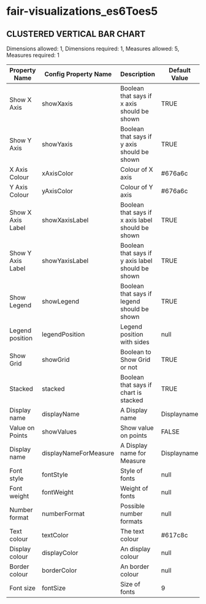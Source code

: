 # fair-visualizations_es6Toes5

## CLUSTERED VERTICAL BAR CHART

Dimensions allowed: 1, 
Dimensions required: 1,
Measures allowed: 5, 
Measures required: 1 

| Property Name     | Config Property Name  | Description                                       | Default Value | Possible Values       |
|-------------------|-----------------------|---------------------------------------------------|---------------|-----------------------|
| Show X Axis       | showXaxis             | Boolean that says if x axis should be shown       | TRUE          | True|False            |
| Show Y Axis       | showYaxis             | Boolean that says if y axis should be shown       | TRUE          | True|False            |
| X Axis Colour     | xAxisColor            | Colour of X axis                                  | #676a6c       |                       |
| Y Axis Colour     | yAxisColor            | Colour of Y axis                                  | #676a6c       |                       |
| Show X Axis Label | showXaxisLabel        | Boolean that says if x axis label should be shown | TRUE          | True|False            |
| Show Y Axis Label | showYaxisLabel        | Boolean that says if y axis label should be shown | TRUE          | True|False            |
| Show Legend       | showLegend            | Boolean that says if legend should be shown       | TRUE          | True|False            |
| Legend position   | legendPosition        | Legend position with sides                        | null          | Top|bottom|left|right |
| Show Grid         | showGrid              | Boolean to Show Grid or not                       | TRUE          | True|False            |
| Stacked           | stacked               | Boolean that says if chart is stacked             | TRUE          | True|False            |
| Display name      | displayName           | A Display name                                    | Displayname   |                       |
| Value on Points   | showValues            | Show value on points                              | FALSE         | True|False            |
| Display name      | displayNameForMeasure | A Display name for Measure                        | Displayname   |                       |
| Font style        | fontStyle             | Style of fonts                                    | null          |                       |
| Font weight       | fontWeight            | Weight of fonts                                   | null          |                       |
| Number format     | numberFormat          | Possible number formats                           | null          | K,M,B,Actual          |
| Text colour       | textColor             | The text colour                                   | #617c8c       |                       |
| Display colour    | displayColor          | An display colour                                 | null          |                       |
| Border colour     | borderColor           | An border colour                                  | null          |                       |
| Font size         | fontSize              | Size of fonts                                     | 9             |                       |
